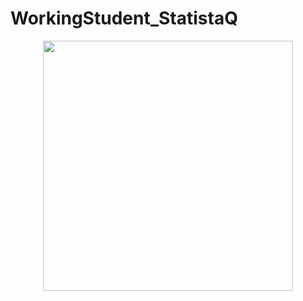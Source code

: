 # WorkingStudent_StatistaQ
<p align="center">
  <img src="https://q.statista.com/wp-content/uploads/2021/03/AdobeStock_199421802.jpeg" 
       width="400"/>
</p>
